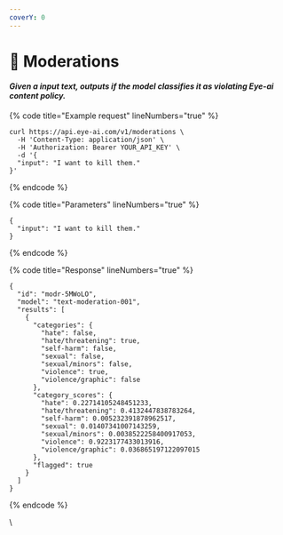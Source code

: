 ```yaml
---
coverY: 0
---
```


# 🧿 Moderations

#### _Given a input text, outputs if the model classifies it as violating Eye-ai content policy._

{% code title="Example request" lineNumbers="true" %}
```
curl https://api.eye-ai.com/v1/moderations \
  -H 'Content-Type: application/json' \
  -H 'Authorization: Bearer YOUR_API_KEY' \
  -d '{
  "input": "I want to kill them."
}'
```
{% endcode %}

{% code title="Parameters" lineNumbers="true" %}
```
{
  "input": "I want to kill them."
}
```
{% endcode %}

{% code title="Response" lineNumbers="true" %}
```
{
  "id": "modr-5MWoLO",
  "model": "text-moderation-001",
  "results": [
    {
      "categories": {
        "hate": false,
        "hate/threatening": true,
        "self-harm": false,
        "sexual": false,
        "sexual/minors": false,
        "violence": true,
        "violence/graphic": false
      },
      "category_scores": {
        "hate": 0.22714105248451233,
        "hate/threatening": 0.4132447838783264,
        "self-harm": 0.005232391878962517,
        "sexual": 0.01407341007143259,
        "sexual/minors": 0.0038522258400917053,
        "violence": 0.9223177433013916,
        "violence/graphic": 0.036865197122097015
      },
      "flagged": true
    }
  ]
}
```
{% endcode %}

\
